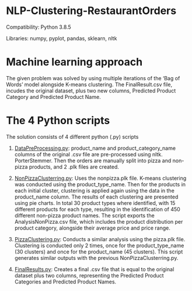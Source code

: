 # NLP-Clustering-RestaurantOrders

Compatibility: Python 3.8.5 

Libraries: numpy, pyplot, pandas, sklearn, nltk

# Machine learning approach

The given problem was solved by using multiple iterations of the ‘Bag of Words’ model alongside K-means clustering. The FinalResult.csv file, incudes the original dataset, plus two new columns, Predicted Product Category and Predicted Product Name. 

# The 4 Python scripts

The solution consists of 4 different python (.py) scripts

1)	[DataPreProcessing.py](https://github.com/GeorgiosEtsias/NLP-Clustering-RestaurantOrders/blob/main/DataPreProcessing.py): product_name and product_category_name columns of the original .csv file are pre-processed using nltk. PorterStemmer. Then the orders are manually split into pizza and non-pizza products, and 2 .plk files are created.

2)	[NonPizzaClusterring.py](https://github.com/GeorgiosEtsias/NLP-Clustering-RestaurantOrders/blob/main/NonPizzaClustering.py): Uses the nonpizza.plk file. K-means clustering was conducted using the product_type_name. Then for the products in each initial cluster, clustering is applied again using the data in the product_name column. The results of each clustering are presented using pie charts. In total 30 product types where identified, with 15 different products for each type, resulting in the identification of 450 different non-pizza product names. The script exports the AnalysisNonPizza.csv file, which includes the product distribution per product category, alongside their average price and price range.

3)	[PizzaClustering.py](https://github.com/GeorgiosEtsias/NLP-Clustering-RestaurantOrders/blob/main/PizzaClustering.py): Conducts a similar analysis using the pizza.plk file. Clustering is conducted only 2 times, once for the product_type_name (30 clusters) and once for the product_name (45 clusters). This script generates similar outputs with the previous NonPizzaClusterring.py. 

4)	[FinalResults.py](https://github.com/GeorgiosEtsias/NLP-Clustering-RestaurantOrders/blob/main/FinalResults.py): Creates a final .csv file that is equal to the original dataset plus two columns, representing the Predicted Product Categories and Predicted Product Names.
